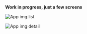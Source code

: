 **Work in progress, just a few screens**

![App img list](https://photos-6.dropbox.com/t/0/AABYYvMrJjjNjw4IeROlL493pxFNohrjZS_QCQp2o1HKQA/12/9236658/png/1024x768/3/1369832400/0/2/Screenshot_2013-05-29-13-24-55.png/rHuRN-qrpKshnAUA8ULdsPEdmJ9QauTtJCd_YBUKLPQ)

![App img detail](https://photos-1.dropbox.com/t/0/AAD1xDlnlfe8TdCkM3xwX2Rxc4SMquJif7-xOJrxEZLIlg/12/9236658/png/1024x768/3/1369832400/0/2/Screenshot_2013-05-29-13-25-17.png/Ud1ZCMKkHWBvSAI28vo8HDP1Pj1wBzNMgeXDLQFvrXI)
